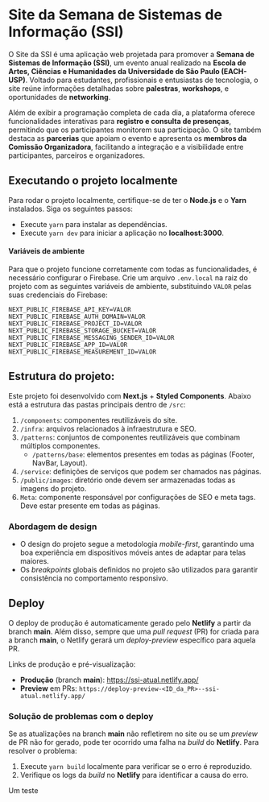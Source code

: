 # Site da Semana de Sistemas de Informação (SSI)

O Site da SSI é uma aplicação web projetada para promover a **Semana de Sistemas de Informação (SSI)**, um evento anual realizado na **Escola de Artes, Ciências e Humanidades da Universidade de São Paulo (EACH-USP)**. Voltado para estudantes, profissionais e entusiastas de tecnologia, o site reúne informações detalhadas sobre **palestras**, **workshops**, e oportunidades de **networking**.

Além de exibir a programação completa de cada dia, a plataforma oferece funcionalidades interativas para **registro e consulta de presenças**, permitindo que os participantes monitorem sua participação. O site também destaca as **parcerias** que apoiam o evento e apresenta os **membros da Comissão Organizadora**, facilitando a integração e a visibilidade entre participantes, parceiros e organizadores.

## Executando o projeto localmente

Para rodar o projeto localmente, certifique-se de ter o **Node.js** e o **Yarn** instalados. Siga os seguintes passos:

* Execute `yarn` para instalar as dependências.
* Execute `yarn dev` para iniciar a aplicação no **localhost:3000**.

#### Variáveis de ambiente
Para que o projeto funcione corretamente com todas as funcionalidades, é necessário configurar o Firebase. Crie um arquivo `.env.local` na raiz do projeto com as seguintes variáveis de ambiente, substituindo `VALOR` pelas suas credenciais do Firebase:
```
NEXT_PUBLIC_FIREBASE_API_KEY=VALOR
NEXT_PUBLIC_FIREBASE_AUTH_DOMAIN=VALOR
NEXT_PUBLIC_FIREBASE_PROJECT_ID=VALOR
NEXT_PUBLIC_FIREBASE_STORAGE_BUCKET=VALOR
NEXT_PUBLIC_FIREBASE_MESSAGING_SENDER_ID=VALOR
NEXT_PUBLIC_FIREBASE_APP_ID=VALOR
NEXT_PUBLIC_FIREBASE_MEASUREMENT_ID=VALOR
```

## Estrutura do projeto:

Este projeto foi desenvolvido com **Next.js** + **Styled Components**. Abaixo está a estrutura das pastas principais dentro de `/src`: 

1. `/components`: componentes reutilizáveis do site. 
2. `/infra`: arquivos relacionados à infraestrutura e SEO. 
3. `/patterns`: conjuntos de componentes reutilizáveis que combinam múltiplos componentes. 
    - `/patterns/base`: elementos presentes em todas as páginas (Footer, NavBar, Layout). 
4. `/service`: definições de serviços que podem ser chamados nas páginas. 
5. `/public/images`: diretório onde devem ser armazenadas todas as imagens do projeto. 
6. `Meta`: componente responsável por configurações de SEO e meta tags. Deve estar presente em todas as páginas.

### Abordagem de design
- O design do projeto segue a metodologia *mobile-first*, garantindo uma boa experiência em dispositivos móveis antes de adaptar para telas maiores.
- Os *breakpoints* globais definidos no projeto são utilizados para garantir consistência no comportamento responsivo.

## Deploy

O deploy de produção é automaticamente gerado pelo **Netlify** a partir da branch **main**. Além disso, sempre que uma *pull request* (PR) for criada para a branch **main**, o Netlify gerará um *deploy-preview* específico para aquela PR.

Links de produção e pré-visualização:
- **Produção** (branch **main**): https://ssi-atual.netlify.app/
- **Preview** em PRs: `https://deploy-preview-<ID_da_PR>--ssi-atual.netlify.app/`

### Solução de problemas com o deploy

Se as atualizações na branch **main** não refletirem no site ou se um *preview* de PR não for gerado, pode ter ocorrido uma falha na *build* do **Netlify**. Para resolver o problema:
1. Execute `yarn build` localmente para verificar se o erro é reproduzido.
2. Verifique os logs da *build* no **Netlify** para identificar a causa do erro.

Um teste
